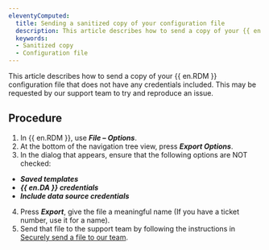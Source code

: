 ```yaml
---
eleventyComputed:
  title: Sending a sanitized copy of your configuration file
  description: This article describes how to send a copy of your {{ en.RDM }} configuration file that does not have any credentials included.
  keywords:
  - Sanitized copy
  - Configuration file
---
```

This article describes how to send a copy of your {{ en.RDM }} configuration file that does not have any credentials included. This may be requested by our support team to try and reproduce an issue. 

## Procedure 

1. In {{ en.RDM }}, use ***File – Options***.
1. At the bottom of the navigation tree view, press ***Export Options***.
1. In the dialog that appears, ensure that the following options are NOT checked: 
  - ***Saved templates*** 
  - ***{{ en.DA }} credentials*** 
  - ***Include data source credentials*** 
4. Press ***Export***, give the file a meaningful name (If you have a ticket number, use it for a name). 
5. Send that file to the support team by following the instructions in [Securely send a file to our team](/kb/devolutions-customer-success/securely-send-file/). 
